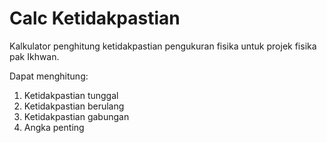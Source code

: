 # Calc Ketidakpastian
Kalkulator penghitung ketidakpastian pengukuran fisika untuk projek fisika pak Ikhwan.

Dapat menghitung:
1. Ketidakpastian tunggal
2. Ketidakpastian berulang
3. Ketidakpastian gabungan
4. Angka penting
